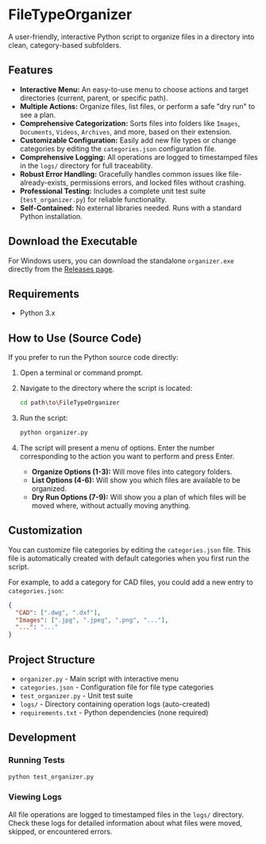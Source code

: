 # FileTypeOrganizer

A user-friendly, interactive Python script to organize files in a directory into clean, category-based subfolders.

## Features

- **Interactive Menu:** An easy-to-use menu to choose actions and target directories (current, parent, or specific path).
- **Multiple Actions:** Organize files, list files, or perform a safe "dry run" to see a plan.
- **Comprehensive Categorization:** Sorts files into folders like `Images`, `Documents`, `Videos`, `Archives`, and more, based on their extension.
- **Customizable Configuration:** Easily add new file types or change categories by editing the `categories.json` configuration file.
- **Comprehensive Logging:** All operations are logged to timestamped files in the `logs/` directory for full traceability.
- **Robust Error Handling:** Gracefully handles common issues like file-already-exists, permissions errors, and locked files without crashing.
- **Professional Testing:** Includes a complete unit test suite (`test_organizer.py`) for reliable functionality.
- **Self-Contained:** No external libraries needed. Runs with a standard Python installation.

## Download the Executable

For Windows users, you can download the standalone `organizer.exe` directly from the [Releases page](https://github.com/YourUsername/FileTypeOrganizer/releases).

## Requirements

- Python 3.x

## How to Use (Source Code)

If you prefer to run the Python source code directly:

1.  Open a terminal or command prompt.
2.  Navigate to the directory where the script is located:
    ```sh
    cd path\to\FileTypeOrganizer
    ```
3.  Run the script:
    ```sh
    python organizer.py
    ```
4.  The script will present a menu of options. Enter the number corresponding to the action you want to perform and press Enter.

    - **Organize Options (1-3):** Will move files into category folders.
    - **List Options (4-6):** Will show you which files are available to be organized.
    - **Dry Run Options (7-9):** Will show you a plan of which files will be moved where, without actually moving anything.

## Customization

You can customize file categories by editing the `categories.json` file. This file is automatically created with default categories when you first run the script.

For example, to add a category for CAD files, you could add a new entry to `categories.json`:

```json
{
  "CAD": [".dwg", ".dxf"],
  "Images": [".jpg", ".jpeg", ".png", "..."],
  "...": "..."
}
```

## Project Structure

- `organizer.py` - Main script with interactive menu
- `categories.json` - Configuration file for file type categories
- `test_organizer.py` - Unit test suite
- `logs/` - Directory containing operation logs (auto-created)
- `requirements.txt` - Python dependencies (none required)

## Development

### Running Tests
```sh
python test_organizer.py
```

### Viewing Logs
All file operations are logged to timestamped files in the `logs/` directory. Check these logs for detailed information about what files were moved, skipped, or encountered errors.

